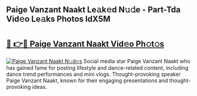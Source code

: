 ## Paige Vanzant Naakt Le𝚊k𝚎d N𝚞𝚍e - Part-Tda Vid𝚎o Le𝚊ks Photos ldX5M

# <h2><a href="http://fbaskjz.evod.top/?m=Paige+Vanzant+Naakt">🔗 👉🔴 Paige Vanzant Naakt Vid𝚎o Ph𝚘t𝚘s</a></h2>

[![Paige Vanzant Naakt N𝚞d𝚎s](https://i.imgur.com/8V9OHl7.gif)](http://fbaskjz.evod.top/?m=Paige+Vanzant+Naakt)
Social media star Paige Vanzant Naakt who has gained fame for posting lifestyle and dance-related content, including dance trend performances and mini vlogs. Thought-provoking speaker Paige Vanzant Naakt, known for their engaging presentations and thought-provoking ideas. 
